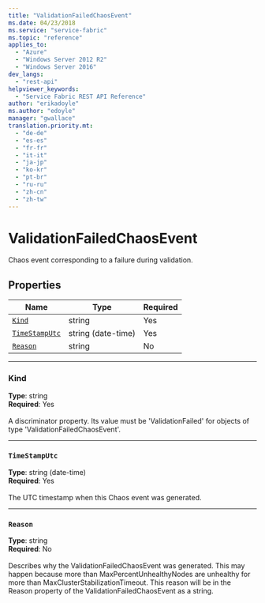 ```yaml
---
title: "ValidationFailedChaosEvent"
ms.date: 04/23/2018
ms.service: "service-fabric"
ms.topic: "reference"
applies_to: 
  - "Azure"
  - "Windows Server 2012 R2"
  - "Windows Server 2016"
dev_langs: 
  - "rest-api"
helpviewer_keywords: 
  - "Service Fabric REST API Reference"
author: "erikadoyle"
ms.author: "edoyle"
manager: "gwallace"
translation.priority.mt: 
  - "de-de"
  - "es-es"
  - "fr-fr"
  - "it-it"
  - "ja-jp"
  - "ko-kr"
  - "pt-br"
  - "ru-ru"
  - "zh-cn"
  - "zh-tw"
---
```

# ValidationFailedChaosEvent

Chaos event corresponding to a failure during validation.

## Properties
| Name | Type | Required |
| --- | --- | --- |
| [`Kind`](#kind) | string | Yes |
| [`TimeStampUtc`](#timestamputc) | string (date-time) | Yes |
| [`Reason`](#reason) | string | No |

____
### Kind
__Type__: string <br/>
__Required__: Yes <br/>
<br/>
A discriminator property. Its value must be 'ValidationFailed' for objects of type 'ValidationFailedChaosEvent'.

____
### `TimeStampUtc`
__Type__: string (date-time) <br/>
__Required__: Yes<br/>
<br/>
The UTC timestamp when this Chaos event was generated.

____
### `Reason`
__Type__: string <br/>
__Required__: No<br/>
<br/>
Describes why the ValidationFailedChaosEvent was generated. This may happen because more than MaxPercentUnhealthyNodes are unhealthy for more than MaxClusterStabilizationTimeout. This reason will be in the Reason property of the ValidationFailedChaosEvent as a string.
